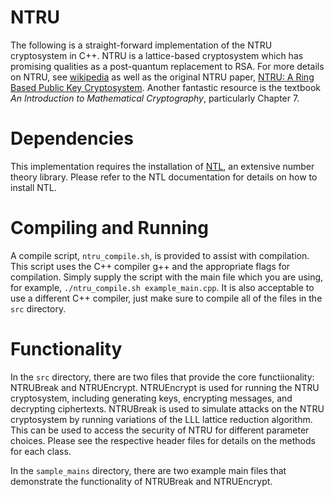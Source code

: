 # NTRU
The following is a straight-forward implementation of the NTRU cryptosystem in C++.  NTRU is a lattice-based cryptosystem which has promising qualities as a 
post-quantum replacement to RSA.  For more details on NTRU, see [wikipedia](https://en.wikipedia.org/wiki/NTRUEncrypt) as well as the original NTRU paper,
[NTRU: A Ring Based Public Key Cryptosystem](http://citeseerx.ist.psu.edu/viewdoc/download?doi=10.1.1.25.8422&rep=rep1&type=pdf).  Another fantastic resource is
the textbook *An Introduction to Mathematical Cryptography*, particularly Chapter 7.  

# Dependencies
This implementation requires the installation of [NTL](https://www.shoup.net/ntl/), an extensive number theory library.  Please refer to the NTL documentation for
details on how to install NTL.

# Compiling and Running
A compile script, `ntru_compile.sh`, is provided to assist with compilation.  This script uses the C++ compiler g++ and the appropriate flags for compilation.
Simply supply the script with the main file which you are using, for example, `./ntru_compile.sh example_main.cpp`.  It is also acceptable to use a different
C++ compiler, just make sure to compile all of the files in the `src` directory.

# Functionality
In the `src` directory, there are two files that provide the core functiionality: NTRUBreak and NTRUEncrypt.  NTRUEncrypt is used for running the NTRU cryptosystem, including generating keys, encrypting messages, and decrypting ciphertexts.  NTRUBreak is used to simulate attacks on the NTRU cryptosystem by running variations of the LLL lattice reduction algorithm.  This can be used to access the security of NTRU for different parameter choices.  Please see the respective header files for details on the methods for each class.

In the `sample_mains` directory, there are two example main files that demonstrate the functionality of NTRUBreak and NTRUEncrypt.
